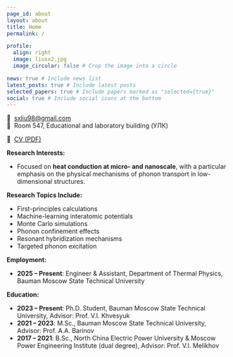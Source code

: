 ```yaml
---
page_id: about
layout: about
title: Home
permalink: /

profile:
  align: right
  image: liusx2.jpg
  image_circular: false # Crop the image into a circle

news: true # Include news list
latest_posts: true # Include latest posts
selected_papers: true # Include papers marked as "selected={true}"
social: true # Include social icons at the bottom
---
```


📧  [sxliu98@gmail.com](mailto:sxliu98@gmail.com)   
📍  Room 547, Educational and laboratory building (УЛК)

📄  [CV (PDF)](https://lyushisyan.github.io/assets/pdf/en-US/CV_LIU_EN.pdf)

**Research Interests:**  
- Focused on **heat conduction at micro- and nanoscale**, with a particular emphasis on the physical mechanisms of phonon transport in low-dimensional structures.

**Research Topics Include:**  
- First-principles calculations
- Machine-learning interatomic potentials
- Monte Carlo simulations
- Phonon confinement effects
- Resonant hybridization mechanisms
- Targeted phonon excitation

**Employment:**
- **2025 – Present**: Engineer & Assistant, Department of Thermal Physics, Bauman Moscow State Technical University

**Education:**
- **2023 – Present**: Ph.D. Student, Bauman Moscow State Technical University, 
  Advisor: Prof. V.I. Khvesyuk
- **2021 – 2023**: M.Sc., Bauman Moscow State Technical University, 
  Advisor: Prof. A.A. Barinov
- **2017 – 2021**: B.Sc., North China Electric Power University & Moscow Power Engineering Institute (dual degree), 
  Advisor: Prof. V.I. Melikhov


